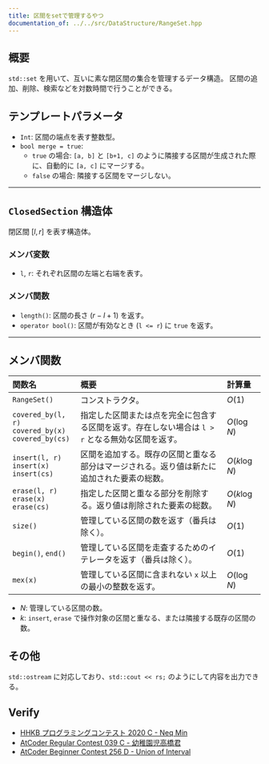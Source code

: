 ```yaml
---
title: 区間をsetで管理するやつ
documentation_of: ../../src/DataStructure/RangeSet.hpp
---
```


## 概要
`std::set` を用いて、互いに素な閉区間の集合を管理するデータ構造。
区間の追加、削除、検索などを対数時間で行うことができる。

## テンプレートパラメータ
- `Int`: 区間の端点を表す整数型。
- `bool merge = true`:
  - `true` の場合: `[a, b]` と `[b+1, c]` のように隣接する区間が生成された際に、自動的に `[a, c]` にマージする。
  - `false` の場合: 隣接する区間をマージしない。

---

## `ClosedSection` 構造体
閉区間 $[l, r]$ を表す構造体。

### メンバ変数
- `l`, `r`: それぞれ区間の左端と右端を表す。

### メンバ関数
- `length()`: 区間の長さ ($r - l + 1$) を返す。
- `operator bool()`: 区間が有効なとき (`l <= r`) に `true` を返す。

---

## メンバ関数

| 関数名 | 概要 | 計算量 |
|:---|:---|:---|
| `RangeSet()` | コンストラクタ。 | $O(1)$ |
| `covered_by(l, r)` <br> `covered_by(x)` <br> `covered_by(cs)` | 指定した区間または点を完全に包含する区間を返す。存在しない場合は `l > r` となる無効な区間を返す。 | $O(\log N)$ |
| `insert(l, r)` <br> `insert(x)` <br> `insert(cs)` | 区間を追加する。既存の区間と重なる部分はマージされる。返り値は新たに追加された要素の総数。 | $O(k \log N)$ |
| `erase(l, r)` <br> `erase(x)` <br> `erase(cs)` | 指定した区間と重なる部分を削除する。返り値は削除された要素の総数。 | $O(k \log N)$ |
| `size()` | 管理している区間の数を返す（番兵は除く）。 | $O(1)$ |
| `begin()`, `end()` | 管理している区間を走査するためのイテレータを返す（番兵は除く）。 | $O(1)$ |
| `mex(x)` | 管理している区間に含まれない `x` 以上の最小の整数を返す。 | $O(\log N)$ |

- $N$: 管理している区間の数。
- $k$: `insert`, `erase` で操作対象の区間と重なる、または隣接する既存の区間の数。

## その他
`std::ostream` に対応しており、`std::cout << rs;` のようにして内容を出力できる。

## Verify
- [HHKB プログラミングコンテスト 2020 C - Neq Min](https://atcoder.jp/contests/hhkb2020/tasks/hhkb2020_c)
- [AtCoder Regular Contest 039 C - 幼稚園児高橋君](https://atcoder.jp/contests/arc039/tasks/arc039_c)
- [AtCoder Beginner Contest 256 D - Union of Interval](https://atcoder.jp/contests/abc256/tasks/abc256_d)